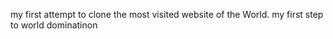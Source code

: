 my first attempt to clone the most visited website of the World. my first step to world dominatinon

